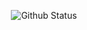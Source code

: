 <!--
**aarash709/aarash709** is a ✨ _special_ ✨ repository because its `README.md` (this file) appears on your GitHub profile.
Here are some ideas to get you started:
- 🔭 I’m currently working on mobile projects.
- 🌱 I’m currently learning modern and advanced android development.
- 👯 I’m looking to collaborate on ... 
- 🤔 I’m looking for help with ...
- 💬 Ask me about ...
- 📫 How to reach me: ...
- 😄 Pronouns: ...
- ⚡ Fun fact: I`m always learning cool things.
## My activity and stats
-->
<!--
## Languages I use the most
![My Top Langs](https://github-readme-stats.vercel.app/api/top-langs/?username=aarash709&layout=compact)
![arash github stats](https://github-readme-stats.vercel.app/api?username=aarash709&show_icons=true)
-->
<p align = "center">
<a herf="https://github.com/aarash709"><img alt= "Github Status" src="https://github-readme-stats.vercel.app/api?username=aarash709&hide=contribs&show_icons=true"><a/>
</p>
